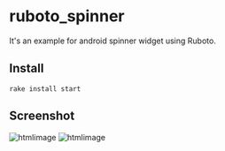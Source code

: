 ruboto_spinner
============
It's an example for android spinner widget using Ruboto.

## Install

    rake install start

## Screenshot

![htmlimage](https://github.com/parroty/ruboto_spinner/diff_blob/f49d81fe63d6686c83950265d9aa0af5fb63959a/images/ruboto_spinner1.png?w=400&h=300)
![htmlimage](https://github.com/parroty/ruboto_spinner/diff_blob/f49d81fe63d6686c83950265d9aa0af5fb63959a/images/ruboto_spinner2.png?w=400)
